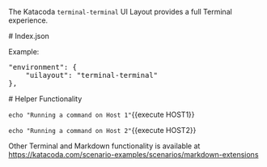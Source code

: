 The Katacoda `terminal-terminal` UI Layout provides a full Terminal experience. 

# Index.json

Example:

<pre>
"environment": {
    "uilayout": "terminal-terminal"
},
</pre>

# Helper Functionality

`echo "Running a command on Host 1"`{{execute HOST1}}

`echo "Running a command on Host 2"`{{execute HOST2}}

Other Terminal and Markdown functionality is available at https://katacoda.com/scenario-examples/scenarios/markdown-extensions
